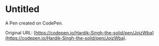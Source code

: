 # Untitled

A Pen created on CodePen.

Original URL: [https://codepen.io/Hardik-Singh-the-solid/pen/JojzWba](https://codepen.io/Hardik-Singh-the-solid/pen/JojzWba).

